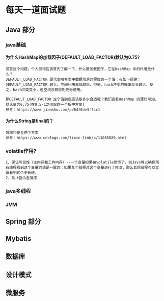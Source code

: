 # 每天一道面试题
## Java 部分
### java基础
#### 为什么HashMap的加载因子(DEFAULT_LOAD_FACTOR)默认为0.75?
    回答这个问题，个人觉得应该首先了解一下，什么是加载因子，它在HashMap 中的作用是什么？
    DEFAULT_LOAD_FACTOR 是代表哈希表中数据填满的程度的一个值；有如下规律：
    DEFAULT_LOAD_FACTOR 越大，空间利用率就越高，但是，hash冲突的概率就会越大，反之，hash冲突变小，但空间没有得到充分使用。
    
    那DEFAULT_LOAD_FACTOR 这个值到底应该取多少合适呢？我们查看HashMap 的源码可知，默认值为0.75(在0.5-1之间取的一个折中方案)
    参考：https://www.jianshu.com/p/64f6de3ffcc1
    
#### 为什么String是final的？
    效率和安全两个方面
    参考：https://www.cnblogs.com/lixin-link/p/11085029.html
    
###  volatile作用?
    1、保证可见性（主内存和工作内存）--一个变量如果被volatile修饰了，则Java可以确保所有线程看到这个变量的值是一致的；如果某个线程对这个变量进行了修改，那么其他线程可以立马看到这个更新值。
    2、防止指令重排序

### java多线程

### JVM

## Spring 部分


## Mybatis


## 数据库


## 设计模式


## 微服务
